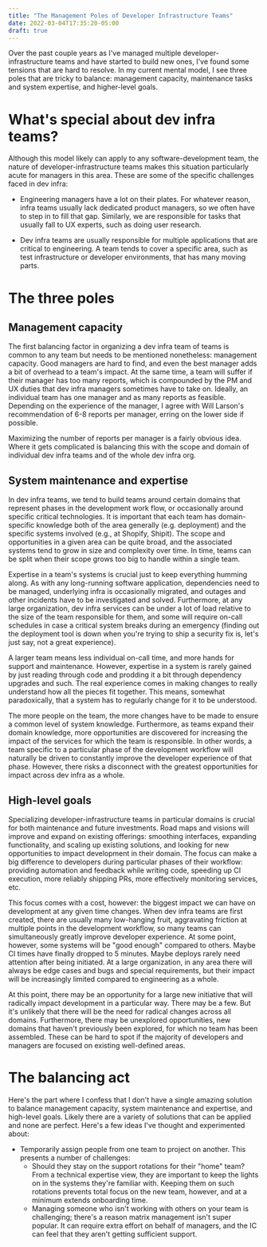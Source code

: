 ```yaml
---
title: "The Management Poles of Developer Infrastructure Teams"
date: 2022-03-04T17:35:20-05:00
draft: true
---
```

Over the past couple years as I've managed multiple developer-infrastructure
teams and have started to build new ones, I've found some tensions that are hard
to resolve. In my current mental model, I see three poles that are tricky to
balance: management capacity, maintenance tasks and system expertise, and
higher-level goals. 

# What's special about dev infra teams?

Although this model likely can apply to any software-development team, the
nature of developer-infrastructure teams makes this situation particularly acute
for managers in this area. These are some of the specific challenges faced in
dev infra:

- Engineering managers have a lot on their plates. For whatever reason, infra
  teams usually lack dedicated product managers, so we often have to step in to
  fill that gap. Similarly, we are responsible for tasks that usually fall to UX
  experts, such as doing user research.

- Dev infra teams are usually responsible for multiple applications that are
  critical to engineering. A team tends to cover a specific area, such as test
  infrastructure or developer environments, that has many moving parts.

# The three poles

## Management capacity

The first balancing factor in organizing a dev infra team of teams is common to
any team but needs to be mentioned nonetheless: management capacity. Good
managers are hard to find, and even the best manager adds a bit of overhead to a
team's impact. At the same time, a team will suffer if their manager has too
many reports, which is compounded by the PM and UX duties that dev infra
managers sometimes have to take on. Ideally, an individual team has one manager
and as many reports as feasible. Depending on the experience of the manager,
I agree with Will Larson's recommendation of 6-8 reports per manager, erring on
the lower side if possible.

Maximizing the number of reports per manager is a fairly obvious idea. Where it
gets complicated is balancing this with the scope and domain of individual dev
infra teams and of the whole dev infra org.

## System maintenance and expertise

In dev infra teams, we tend to build teams around certain domains that represent
phases in the development work flow, or occasionally around specific critical
technologies. It is important that each team has domain-specific knowledge both
of the area generally (e.g. deployment) and the specific systems involved (e.g.,
at Shopify, Shipit). The scope and opportunities in a given area can be quite
broad, and the associated systems tend to grow in size and complexity over time.
In time, teams can be split when their scope grows too big to handle within a
single team.

Expertise in a team's systems is crucial just to keep everything humming along.
As with any long-running software application, dependencies need to be managed,
underlying infra is occasionally migrated, and outages and other incidents have
to be investigated and solved. Furthermore, at any large organization, dev infra
services can be under a lot of load relative to the size of the team responsible
for them, and some will require on-call schedules in case a critical system
breaks during an emergency (finding out the deployment tool is down when you're
trying to ship a security fix is, let's just say, not a great experience).

A larger team means less individual on-call time, and more hands for support and
maintenance. However, expertise in a system is rarely gained by just reading
through code and prodding it a bit through dependency upgrades and such. The
real experience comes in making changes to really understand how all the pieces
fit together. This means, somewhat paradoxically, that a system has to regularly
change for it to be understood.

The more people on the team, the more changes have to be made to ensure a
common level of system knowledge. Furthermore, as teams expand their domain
knowledge, more opportunities are discovered for increasing the impact of the
services for which the team is responsible. In other words, a team specific to a
particular phase of the development workflow will naturally be driven to
constantly improve the developer experience of that phase. However, there risks
a disconnect with the greatest opportunities for impact across dev infra as a
whole.

## High-level goals

Specializing developer-infrastructure teams in particular domains is crucial for
both maintenance and future investments. Road maps and visions will improve and
expand on existing offerings: smoothing interfaces, expanding
functionality, and scaling up existing solutions, and looking for new
opportunities to impact development in their domain. The focus can make a big
difference to developers during particular phases of their workflow: providing
automation and feedback while writing code, speeding up CI execution, more
reliably shipping PRs, more effectively monitoring services, etc.

This focus comes with a cost, however: the biggest impact we can have on
development at any given time changes. When dev infra teams are first created,
there are usually many low-hanging fruit, aggravating friction at multiple
points in the development workflow, so many teams can simultaneously greatly
improve developer experience. At some point, however, some systems will be "good
enough" compared to others. Maybe CI times have finally dropped to 5 minutes.
Maybe deploys rarely need attention after being initiated. At a large
organization, in any area there will always be edge cases and bugs and special
requirements, but their impact will be increasingly limited compared to
engineering as a whole.

At this point, there may be an opportunity for a large new initiative that will radically
impact development in a particular way. There may be a few. But it's unlikely
that there will be the need for radical changes across all domains. Furthermore,
there may be unexplored opportunities, new domains that haven't previously been
explored, for which no team has been assembled. These can be hard to spot if the
majority of developers and managers are focused on existing well-defined areas.

# The balancing act

Here's the part where I confess that I don't have a single amazing solution to balance
management capacity, system maintenance and expertise, and high-level goals.
Likely there are a variety of solutions that can be applied and none are perfect. Here's a few ideas I've thought and experimented about:

* Temporarily assign people from one team to project on another. This presents a number of challenges:
  * Should they stay on the support rotations for their "home" team? From a technical expertise view, they are important to keep the lights on in the systems they're familiar with. Keeping them on such rotations prevents total focus on the new team, however, and at a minimum extends onboarding time.
  * Managing someone who isn't working with others on your team is challenging; there's a reason matrix management isn't super popular. It can require extra effort on behalf of managers, and the IC can feel that they aren't getting sufficient support.

